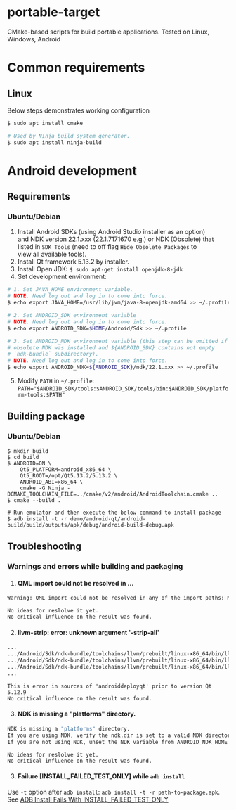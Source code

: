 # portable-target
CMake-based scripts for build portable applications.
Tested on Linux, Windows, Android

# Common requirements

## Linux

Below steps demonstrates working configuration

```sh
$ sudo apt install cmake

# Used by Ninja build system generator.
$ sudo apt install ninja-build
```

# Android development

## Requirements

### Ubuntu/Debian

1. Install Android SDKs (using Android Studio installer as an option)  
   and NDK version 22.1.xxx (22.1.7171670 e.g.) or NDK (Obsolete) that  
   listed in `SDK Tools` (need to off flag `Hide Obsolete Packages` to  
   view all available tools).
2. Install Qt framework 5.13.2 by installer.
3. Install Open JDK: `$ sudo apt-get install openjdk-8-jdk`
4. Set development environment:

```sh
# 1. Set JAVA_HOME environment variable.
# NOTE. Need log out and log in to come into force.
$ echo export JAVA_HOME=/usr/lib/jvm/java-8-openjdk-amd64 >> ~/.profile

# 2. Set ANDROID_SDK environment variable
# NOTE. Need log out and log in to come into force.
$ echo export ANDROID_SDK=$HOME/Android/Sdk >> ~/.profile

# 3. Set ANDROID_NDK environment variable (this step can be omitted if
# obsolete NDK was installed and ${ANDROID_SDK} contains not empty
# `ndk-bundle` subdirectory).
# NOTE. Need log out and log in to come into force.
$ echo export ANDROID_NDK=${ANDROID_SDK}/ndk/22.1.xxx >> ~/.profile
```

5. Modify `PATH` in `~/.profile`:
`PATH="$ANDROID_SDK/tools:$ANDROID_SDK/tools/bin:$ANDROID_SDK/platform-tools:$PATH"`

## Building package

### Ubuntu/Debian

```
$ mkdir build
$ cd build
$ ANDROID=ON \
    Qt5_PLATFORM=android_x86_64 \
    Qt5_ROOT=/opt/Qt5.13.2/5.13.2 \
    ANDROID_ABI=x86_64 \
    cmake -G Ninja -DCMAKE_TOOLCHAIN_FILE=../cmake/v2/android/AndroidToolchain.cmake ..
$ cmake --build .

# Run emulator and then execute the below command to install package
$ adb install -t -r demo/android-qt/android-build/build/outputs/apk/debug/android-build-debug.apk
```

## Troubleshooting
### Warnings and errors while building and packaging

1. #### QML import could not be resolved in ...
```sh
Warning: QML import could not be resolved in any of the import paths: Material
```

`No ideas for reslolve it yet.`<br/>
`No critical influence on the result was found.`

2. #### llvm-strip: error: unknown argument '-strip-all'
```sh
...
.../Android/Sdk/ndk-bundle/toolchains/llvm/prebuilt/linux-x86_64/bin/llvm-strip: error: unknown argument '-strip-all'
.../Android/Sdk/ndk-bundle/toolchains/llvm/prebuilt/linux-x86_64/bin/llvm-strip: error: unknown argument '-strip-all'
.../Android/Sdk/ndk-bundle/toolchains/llvm/prebuilt/linux-x86_64/bin/llvm-strip: error: unknown argument '-strip-all'
...
```

`This is error in sources of 'androiddeployqt' prior to version Qt 5.12.9`<br/>
`No critical influence on the result was found.`

3. #### NDK is missing a "platforms" directory.
```sh
NDK is missing a "platforms" directory.
If you are using NDK, verify the ndk.dir is set to a valid NDK directory. It is currently set to .../Android/Sdk/ndk-bundle.
If you are not using NDK, unset the NDK variable from ANDROID_NDK_HOME or local.properties to remove this warning.
```
`No ideas for reslolve it yet.`<br/>
`No critical influence on the result was found.`

3. #### Failure [INSTALL_FAILED_TEST_ONLY] while `adb install`
Use `-t` option after `adb install`: `adb install -t -r path-to-package.apk`.  
See [ADB Install Fails With INSTALL_FAILED_TEST_ONLY](https://stackoverflow.com/questions/25274296/adb-install-fails-with-install-failed-test-only)
